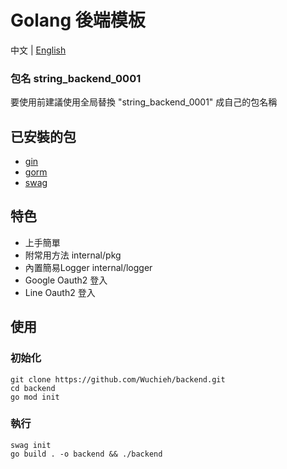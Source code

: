 # Golang 後端模板

中文 | [English](README.md)

### 包名 string_backend_0001

要使用前建議使用全局替換 "string_backend_0001" 成自己的包名稱

## 已安裝的包

* [gin](https://github.com/gin-gonic/gin)
* [gorm](https://gorm.io/index.html)
* [swag](https://github.com/swaggo/swag)

## 特色

* 上手簡單
* 附常用方法 internal/pkg
* 內置簡易Logger internal/logger
* Google Oauth2 登入
* Line Oauth2 登入

## 使用

### 初始化

```shell
git clone https://github.com/Wuchieh/backend.git
cd backend
go mod init
```

### 執行

```shell
swag init
go build . -o backend && ./backend
```